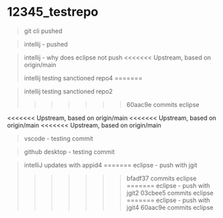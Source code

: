 # 12345_testrepo

> git cli pushed

> intellij - pushed
 
> intellij - why does eclipse not push
<<<<<<< Upstream, based on origin/main
> 
> intellij testing sanctioned repo4
=======

> intellij testing sanctioned repo2
>>>>>>> 60aac9e commits eclipse

<<<<<<< Upstream, based on origin/main
<<<<<<< Upstream, based on origin/main
<<<<<<< Upstream, based on origin/main
> vscode - testing commit

>  github desktop - testing commit

> intelliJ updates with appid4
=======
> eclipse - push with jgit
>>>>>>> bfadf37 commits eclipse
=======
> eclipse - push with jgit2
>>>>>>> 03cbee5 commits eclipse
=======
> eclipse - push with jgit4
>>>>>>> 60aac9e commits eclipse
